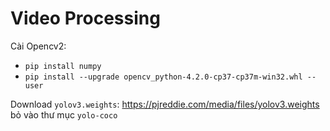# Video Processing

Cài Opencv2: 
+ `pip install numpy`
+ `pip install --upgrade opencv_python-4.2.0-cp37-cp37m-win32.whl --user`

Download `yolov3.weights`: https://pjreddie.com/media/files/yolov3.weights bỏ vào thư mục `yolo-coco`